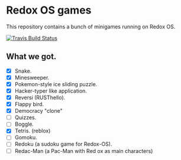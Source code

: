 # Redox OS games

This repository contains a bunch of minigames running on Redox OS.

[![Travis Build Status](https://travis-ci.org/redox-os/games-for-redox.svg?branch=master)](https://travis-ci.org/redox-os/games-for-redox)

## What we got.

- [x] Snake.
- [x] Minesweeper.
- [x] Pokemon-style ice sliding puzzle.
- [x] Hacker-typer like application.
- [x] Reversi (RUSThello).
- [x] Flappy bird.
- [x] Democracy "clone"
- [ ] Quizzes.
- [ ] Boggle.
- [x] Tetris. (reblox)
- [ ] Gomoku.
- [ ] Redoku (a sudoku game for Redox-OS).
- [ ] Redac-Man (a Pac-Man with Red ox as main characters)
